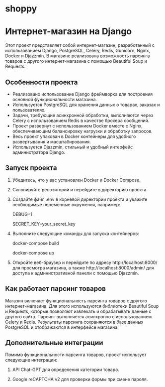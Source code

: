 # shoppy
# Интернет-магазин на Django

Этот проект представляет собой интернет-магазин, разработанный с использованием Django, PostgreSQL, Celery, Redis, Gunicorn, Nginx, Docker и Djazzmin. В магазине реализована возможность парсинга товаров с другого интернет-магазина с помощью Beautiful Soup и Requests.

## Особенности проекта

- Реализовано использование Django фреймворка для построения основной функциональности магазина.
- Используется PostgreSQL для хранения данных о товарах, заказах и пользователях.
- Задачи, требующие асинхронной обработки, выполняются через Celery с использованием Redis в качестве брокера сообщений.
- Проект развернут с использованием Docker вместе с Nginx, обеспечивающим балансировку нагрузки и обработку запросов.
- Весь проект упакован в Docker контейнеры для удобного развертывания и масштабирования.
- Используется Djazzmin, стильный и удобный интерфейс администратора Django.

## Запуск проекта

1. Убедитесь, что у вас установлен Docker и Docker Compose.
2. Склонируйте репозиторий и перейдите в директорию проекта.

3. Создайте файл .env в корневой директории проекта и укажите необходимые переменные окружения, например:


    DEBUG=1

    SECRET_KEY=your_secret_key


4. Выполните следующие команды для запуска контейнеров:


    docker-compose build

    docker-compose up
5. Откройте веб-браузер и перейдите по адресу http://localhost:8000/ для просмотра магазина, а также http://localhost:8000/admin/ для доступа к административной панели с помощью Djazzmin.

## Как работает парсинг товаров

Магазин включает функциональность парсинга товаров с другого интернет-магазина. Для этого используются библиотеки Beautiful Soup и Requests, которые позволяют извлекать и обрабатывать данные с другого сайта. Парсинг выполняется асинхронно с использованием Celery и Redis. Результаты парсинга сохраняются в базе данных PostgreSQL и отображаются в интерфейсе магазина.

## Дополнительные интеграции

Помимо функциональности парсинга товаров, проект использует следующие интеграции:

1. API Chat-GPT для определения категории товара.


2. Google reCAPTCHA v2 для проверки формы при смене пароля.